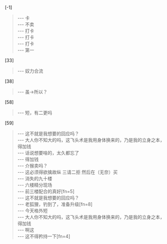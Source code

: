 
[-1] 
>--- 卡<br>
>--- 不卖<br>
>--- 打卡<br>
>--- 打卡<br>
>--- 打卡<br>
>--- 第一<br>

[33] 
>--- 奴力合流<br>

[38] 
>--- 虽->所以？<br>

[58] 
>--- 短，有二更吗<br>

[59] 
>--- 这不就是我想要的回应吗？<br>
>--- 大人你不知大的吗，这飞头术是我用身体换来的，乃是我的立身之本，得加钱<br>
>--- 话说想要啥的，太久都忘了<br>
>--- 得加钱<br>
>--- 介猴卖吗？<br>
>--- 这必须得欲擒故纵
三请二拒
然后在（无奈）买<br>
>--- 消失的九十楼<br>
>--- 六楼精分现场<br>
>--- 前三楼配合的真好[fn=5]<br>
>--- 这不就是我想要的回应吗？<br>
>--- 老狐狸，钓到了，准备升级[fn=8]<br>
>--- 今天格外短<br>
>--- 大人你不知大的吗，这飞头术是我用身体换来的，乃是我的立身之本，得加钱<br>
>--- 啊这<br>
>--- 这不得矜持一下[fn=4]<br>

